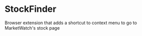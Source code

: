 # StockFinder
 Browser extension that adds a shortcut to context menu to go to MarketWatch's stock page
